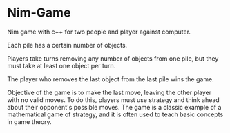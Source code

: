 # Nim-Game

Nim game with c++ for two people and player against computer.


Each pile has a certain number of objects.

Players take turns removing any number of objects from one pile, but they must take at least one object per turn.

The player who removes the last object from the last pile wins the game.

Objective of the game is to make the last move, leaving the other player with no valid moves. To do this, players must use strategy and think ahead about their opponent's possible moves. The game is a classic example of a mathematical game of strategy, and it is often used to teach basic concepts in game theory.
